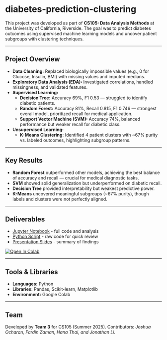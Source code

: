 # diabetes-prediction-clustering

This project was developed as part of **CS105: Data Analysis Methods** at the University of California, Riverside.
The goal was to predict diabetes outcomes using supervised machine learning models and uncover patient subgroups with clustering techniques.

---

## Project Overview

- **Data Cleaning:** Replaced biologically impossible values (e.g., 0 for Glucose, Insulin, BMI) with missing values and imputed medians.  
- **Exploratory Data Analysis (EDA):** Investigated correlations, handled missingness, and validated features.  
- **Supervised Learning:**
  - **Decision Tree:** Accuracy 69%, F1 0.53 — struggled to identify diabetic patients.  
  - **Random Forest:** Accuracy 81%, Recall 0.815, F1 0.746 — strongest overall model, prioritized recall for medical application.  
  - **Support Vector Machine (SVM):** Accuracy 74%, balanced performance but weaker recall for diabetic class.  
- **Unsupervised Learning:**
  - **K-Means Clustering:** Identified 4 patient clusters with ~67% purity vs. labeled outcomes, highlighting subgroup patterns.

---

## Key Results
- **Random Forest** outperformed other models, achieving the best balance of accuracy and recall — crucial for medical diagnostic tasks.  
- **SVM** showed solid generalization but underperformed on diabetic recall.  
- **Decision Tree** provided interpretability but weakest predictive power.  
- **K-Means** uncovered meaningful subgroups (~67% purity), though labels and clusters were not perfectly aligned.

---

## Deliverables

- [Jupyter Notebook](diabetes_prediction_clustering.ipynb) - full code and analysis
- [Python Script](diabetes_prediction_clustering.py) - raw code for quick review
- [Presentation Slides](presentation.pdf) - summary of findings

[![Open In Colab](https://colab.research.google.com/assets/colab-badge.svg)](https://colab.research.google.com/drive/1xV1hpPk50m4e0wb1QXWi5Eo9sG55DBWK)

---

## Tools & Libraries
- **Languages:** Python
- **Libraries:** Pandas, Scikit-learn, Matplotlib
- **Environment:** Google Colab

---

## Team
Developed by **Team 3** for CS105 (Summer 2025).
Contributors: *Joshua Ocharan, Fardin Zaman, Hana Thai, and Jonathan Li.*
